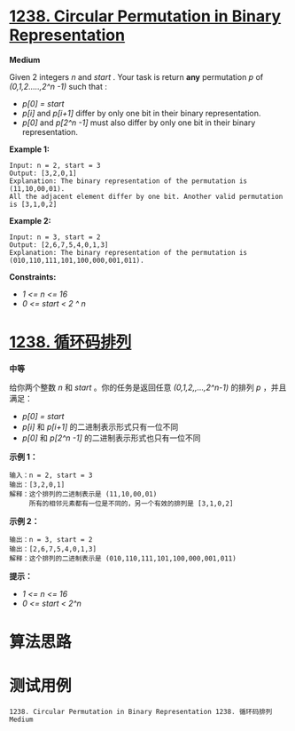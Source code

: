 # [1238. Circular Permutation in Binary Representation][enTitle]

**Medium**

Given 2 integers  *n*  and  *start* . Your task is return **any**  permutation  *p*  of  *(0,1,2.....,2^n -1)* such that :

-  *p[0] = start*  
-  *p[i]*  and  *p[i+1]*  differ by only one bit in their binary representation. 
-  *p[0]*  and  *p[2^n -1]*  must also differ by only one bit in their binary representation.



**Example 1:** 

```
Input: n = 2, start = 3
Output: [3,2,0,1]
Explanation: The binary representation of the permutation is (11,10,00,01). 
All the adjacent element differ by one bit. Another valid permutation is [3,1,0,2]

```

**Example 2:** 

```
Input: n = 3, start = 2
Output: [2,6,7,5,4,0,1,3]
Explanation: The binary representation of the permutation is (010,110,111,101,100,000,001,011).

```



**Constraints:** 

-  *1 <= n <= 16*  
-  *0 <= start < 2 ^ n* 


# [1238. 循环码排列][cnTitle]

**中等**

给你两个整数  *n*  和  *start* 。你的任务是返回任意  *(0,1,2,,...,2^n-1)*  的排列  *p* ，并且满足：

-  *p[0] = start*  
-  *p[i]*  和  *p[i+1]*  的二进制表示形式只有一位不同 
-  *p[0]*  和  *p[2^n -1]*  的二进制表示形式也只有一位不同



**示例 1：** 

```
输入：n = 2, start = 3
输出：[3,2,0,1]
解释：这个排列的二进制表示是 (11,10,00,01)
     所有的相邻元素都有一位是不同的，另一个有效的排列是 [3,1,0,2]

```

**示例 2：** 

```
输出：n = 3, start = 2
输出：[2,6,7,5,4,0,1,3]
解释：这个排列的二进制表示是 (010,110,111,101,100,000,001,011)

```



**提示：** 

-  *1 <= n <= 16*  
-  *0 <= start < 2^n* 




# 算法思路

# 测试用例
```
1238. Circular Permutation in Binary Representation 1238. 循环码排列 Medium
```

[enTitle]: https://leetcode.com/problems/circular-permutation-in-binary-representation/
[cnTitle]: https://leetcode-cn.com/problems/circular-permutation-in-binary-representation/
